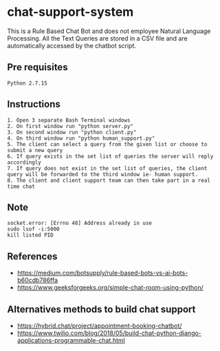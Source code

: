 # chat-support-system
This is a Rule Based Chat Bot and does not employee Natural Language Processing.
All the Text Queries are stored in a CSV file and are automatically accessed by the chatbot script.
## Pre requisites 
	Python 2.7.15

## Instructions
	1. Open 3 separate Bash Terminal windows
	2. On first window run "python server.py"
	3. On second window run "python client.py"
	4. On third window run "python human_support.py"
	5. The client can select a query from the given list or choose to submit a new query
	6. If query exists in the set list of queries the server will reply accordingly
	7. If query does not exist in the set list of queries, the client query will be forwarded to the third window ie- human support. 
	8. The client and client support team can then take part in a real time chat 

## Note 
	socket.error: [Errno 48] Address already in use
	sudo lsof -i:5000
	kill listed PID
	
## References 
- https://medium.com/botsupply/rule-based-bots-vs-ai-bots-b60cdb786ffa
- https://www.geeksforgeeks.org/simple-chat-room-using-python/

## Alternatives methods to build chat support
- https://hybrid.chat/project/appointment-booking-chatbot/
- https://www.twilio.com/blog/2018/05/build-chat-python-django-applications-programmable-chat.html
